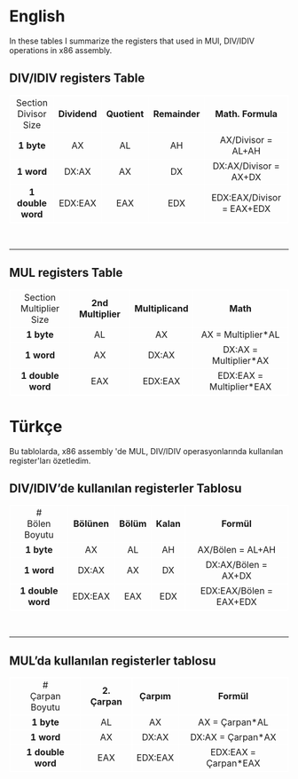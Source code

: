 <style>
table {
  text-align:center;
  border-collapse: collapse;
}

table, td, th {
  border: 1px solid white;
}
</style>
# English
In these tables I summarize the registers that used in MUl, DIV/IDIV operations in x86 assembly.

## DIV/IDIV registers Table
<table>
  <tr>

   <td>Section
<br>
Divisor Size
   </td>
   <td><strong>Dividend</strong>
   </td>
   <td><strong>Quotient </strong>
   </td>
   <td><strong>Remainder</strong>
   </td>
   <td><strong>Math. Formula</strong>
   </td>
  </tr>
  <tr>
   <td><strong>1 byte</strong>
   </td>
   <td>AX
   </td>
   <td>AL
   </td>
   <td>AH
   </td>
   <td>AX/Divisor = AL+AH
   </td>
  </tr>
  <tr>
   <td><strong>1 word</strong>
   </td>
   <td>DX:AX
   </td>
   <td>AX
   </td>
   <td>DX
   </td>
   <td>DX:AX/Divisor = AX+DX
   </td>
  </tr>
  <tr>
   <td><strong>1 double word</strong>
   </td>
   <td>EDX:EAX
   </td>
   <td>EAX
   </td>
   <td>EDX
   </td>
   <td>EDX:EAX/Divisor = EAX+EDX
   </td>
  </tr>
</table>
<br>
<hr>

## MUL registers Table

<table>
  <tr>
   <td>Section
<br>
Multiplier Size
   </td>
   <td><strong>2nd Multiplier</strong>
   </td>
   <td><strong>Multiplicand </strong>
   </td>
   <td><strong>Math</strong>
   </td>
  </tr>
  <tr>
   <td><strong>1 byte</strong>
   </td>
   <td>AL
   </td>
   <td>AX
   </td>
   <td>AX = Multiplier*AL
   </td>
  </tr>
  <tr>
   <td><strong>1 word</strong>
   </td>
   <td>AX
   </td>
   <td>DX:AX
   </td>
   <td>DX:AX = Multiplier*AX
   </td>
  </tr>
  <tr>
   <td><strong>1 double word</strong>
   </td>
   <td>EAX
   </td>
   <td>EDX:EAX
   </td>
   <td>EDX:EAX = Multiplier*EAX
   </td>
  </tr>
</table>


# Türkçe

Bu tablolarda, x86 assembly 'de MUL, DIV/IDIV operasyonlarında kullanılan register'ları özetledim.

## DIV/IDIV’de kullanılan registerler Tablosu

<table>
  <tr>
   <td>#
<br>
Bölen Boyutu
   </td>
   <td><strong>Bölünen</strong>
   </td>
   <td><strong>Bölüm</strong>
   </td>
   <td><strong>Kalan</strong>
   </td>
   <td><strong>Formül</strong>
   </td>
  </tr>
  <tr>
   <td><strong>1 byte</strong>
   </td>
   <td>AX
   </td>
   <td>AL
   </td>
   <td>AH
   </td>
   <td>AX/Bölen = AL+AH
   </td>
  </tr>
  <tr>
   <td><strong>1 word</strong>
   </td>
   <td>DX:AX
   </td>
   <td>AX
   </td>
   <td>DX
   </td>
   <td>DX:AX/Bölen = AX+DX
   </td>
  </tr>
  <tr>
   <td><strong>1 double word</strong>
   </td>
   <td>EDX:EAX
   </td>
   <td>EAX
   </td>
   <td>EDX
   </td>
   <td>EDX:EAX/Bölen = EAX+EDX
   </td>
  </tr>
</table>
<br>
<hr>

## MUL’da kullanılan registerler tablosu

<table>
  <tr>
   <td>#
<br>
Çarpan Boyutu
   </td>
   <td><strong>2. Çarpan</strong>
   </td>
   <td><strong>Çarpım</strong>
   </td>
   <td><strong>Formül</strong>
   </td>
  </tr>
  <tr>
   <td><strong>1 byte</strong>
   </td>
   <td>AL
   </td>
   <td>AX
   </td>
   <td>AX = Çarpan*AL
   </td>
  </tr>
  <tr>
   <td><strong>1 word</strong>
   </td>
   <td>AX
   </td>
   <td>DX:AX
   </td>
   <td>DX:AX = Çarpan*AX
   </td>
  </tr>
  <tr>
   <td><strong>1 double word</strong>
   </td>
   <td>EAX
   </td>
   <td>EDX:EAX
   </td>
   <td>EDX:EAX = Çarpan*EAX
   </td>
  </tr>
</table>

